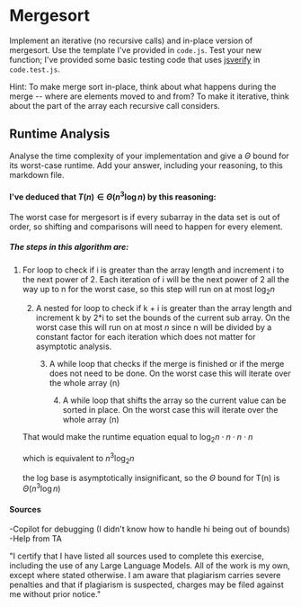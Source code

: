 # Mergesort

Implement an iterative (no recursive calls) and in-place version of mergesort.
Use the template I've provided in `code.js`. Test your new function; I've
provided some basic testing code that uses
[jsverify](https://jsverify.github.io/) in `code.test.js`.

Hint: To make merge sort in-place, think about what happens during the merge --
where are elements moved to and from? To make it iterative, think about the
part of the array each recursive call considers.

## Runtime Analysis

Analyse the time complexity of your implementation and give a $\Theta$ bound for
its worst-case runtime. Add your answer, including your reasoning, to this
markdown file.

#### I've deduced that $T(n) \in \Theta(n^{3}\log{n})$ by this reasoning:

The worst case for mergesort is if every subarray in the data set is out of
order, so shifting and comparisons will need to happen for every element.

##### The steps in this algorithm are:
1. For loop to check if i is greater than the array length and increment i to the
   next power of 2. Each iteration of i will be the next power of 2 all the way
   up to n for the worst case, so this step will run on at most $\log_{2}n$

    2. A nested for loop to check if k + i is greater than the array length and
       increment k by 2*i to set the bounds of the current sub array. On the worst 
       case this will run on at most $n$ since n will be divided by a constant factor
       for each iteration which does not matter for asymptotic analysis.

       3. A while loop that checks if the merge is finished or if the merge does
          not need to be done. On the worst case this will iterate over the whole
          array (n)

          4. A while loop that shifts the array so the current value can be sorted
             in place. On the worst case this will iterate over the whole array
             (n)
    
    That would make the runtime equation equal to 
    $\log_{2}n \cdot n \cdot n \cdot n$

    which is equivalent to
    $n^{3}\log_{2}n$

    the log base is asymptotically insignificant, so the $\Theta$ bound for T(n) is
    $\Theta(n^{3}\log{n})$

    
#### Sources

-Copilot for debugging (I didn't know how to handle hi being out of bounds)
-Help from TA

"I certify that I have listed all sources used to complete this exercise,
including the use of any Large Language Models. All of the work is my own, except
where stated otherwise. I am aware that plagiarism carries severe penalties and
that if plagiarism is suspected, charges may be filed against me without prior
notice."